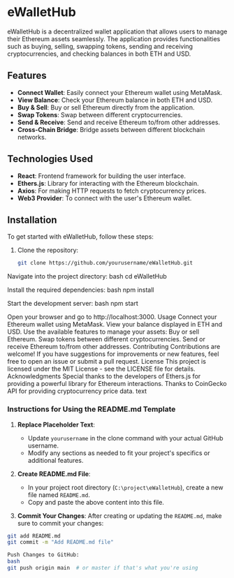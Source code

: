 # eWalletHub

eWalletHub is a decentralized wallet application that allows users to manage their Ethereum assets seamlessly. The application provides functionalities such as buying, selling, swapping tokens, sending and receiving cryptocurrencies, and checking balances in both ETH and USD.

## Features

- **Connect Wallet**: Easily connect your Ethereum wallet using MetaMask.
- **View Balance**: Check your Ethereum balance in both ETH and USD.
- **Buy & Sell**: Buy or sell Ethereum directly from the application.
- **Swap Tokens**: Swap between different cryptocurrencies.
- **Send & Receive**: Send and receive Ethereum to/from other addresses.
- **Cross-Chain Bridge**: Bridge assets between different blockchain networks.

## Technologies Used

- **React**: Frontend framework for building the user interface.
- **Ethers.js**: Library for interacting with the Ethereum blockchain.
- **Axios**: For making HTTP requests to fetch cryptocurrency prices.
- **Web3 Provider**: To connect with the user's Ethereum wallet.

## Installation

To get started with eWalletHub, follow these steps:

1. Clone the repository:

   ```bash
   git clone https://github.com/yourusername/eWalletHub.git

Navigate into the project directory:
bash
cd eWalletHub

Install the required dependencies:
bash
npm install

Start the development server:
bash
npm start

Open your browser and go to http://localhost:3000.
Usage
Connect your Ethereum wallet using MetaMask.
View your balance displayed in ETH and USD.
Use the available features to manage your assets:
Buy or sell Ethereum.
Swap tokens between different cryptocurrencies.
Send or receive Ethereum to/from other addresses.
Contributing
Contributions are welcome! If you have suggestions for improvements or new features, feel free to open an issue or submit a pull request.
License
This project is licensed under the MIT License - see the LICENSE file for details.
Acknowledgments
Special thanks to the developers of Ethers.js for providing a powerful library for Ethereum interactions.
Thanks to CoinGecko API for providing cryptocurrency price data.
text

### Instructions for Using the README.md Template

1. **Replace Placeholder Text**:
   - Update `yourusername` in the clone command with your actual GitHub username.
   - Modify any sections as needed to fit your project's specifics or additional features.

2. **Create README.md File**:
   - In your project root directory (`C:\project\eWalletHub`), create a new file named `README.md`.
   - Copy and paste the above content into this file.

3. **Commit Your Changes**:
   After creating or updating the `README.md`, make sure to commit your changes:

```bash
git add README.md
git commit -m "Add README.md file"

Push Changes to GitHub:
bash
git push origin main  # or master if that's what you're using
